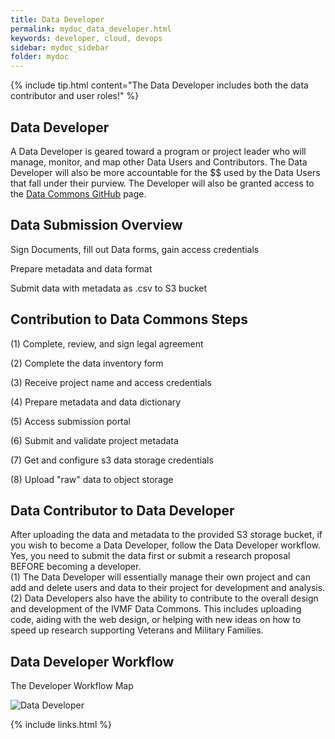 ```yaml
---
title: Data Developer
permalink: mydoc_data_developer.html
keywords: developer, cloud, devops
sidebar: mydoc_sidebar
folder: mydoc
---
```


{% include tip.html content="The Data Developer includes both the data contributor and user roles!" %}
## Data Developer
A Data Developer is geared toward a program or project leader who will manage, monitor, and map other Data Users and Contributors.  The Data Developer will also be more accountable for the $$ used by the Data Users that fall under their purview. The Developer will also be granted access to the [Data Commons GitHub](https://github.com/data-commons-alpha/data-commons) page. 

## Data Submission Overview

Sign Documents, fill out Data forms, gain access credentials

Prepare metadata and data format

Submit data with metadata as .csv to S3 bucket

## Contribution to Data Commons Steps

(1) Complete, review, and sign legal agreement 

(2) Complete the data inventory form

(3) Receive project name and access credentials

(4) Prepare metadata and data dictionary 

(5) Access submission portal

(6) Submit and validate project metadata

(7) Get and configure s3 data storage credentials

(8) Upload "raw" data to object storage 

## Data Contributor to Data Developer

After uploading the data and metadata to the provided S3 storage bucket, if you wish to become a Data Developer, follow the Data Developer workflow. Yes, you need to submit the data first or submit a research proposal BEFORE becoming a developer.  
(1) The Data Developer will essentially manage their own project and can add and delete users and data to their project for development and analysis.  
(2) Data Developers also have the ability to contribute to the overall design and development of the IVMF Data Commons. This includes uploading code, aiding with the web design, or helping with new ideas on how to speed up research supporting Veterans and Military Families. 

## Data Developer Workflow 
The Developer Workflow Map <UPDATE>

![Data Developer](/data-commons/images/data_developer.jpeg)

{% include links.html %}
